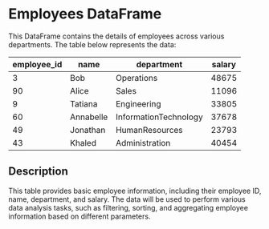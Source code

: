 # Employees DataFrame

This DataFrame contains the details of employees across various departments. The table below represents the data:

| employee_id | name      | department            | salary |
|-------------|-----------|-----------------------|--------|
| 3           | Bob       | Operations            | 48675  |
| 90          | Alice     | Sales                 | 11096  |
| 9           | Tatiana   | Engineering           | 33805  |
| 60          | Annabelle | InformationTechnology | 37678  |
| 49          | Jonathan  | HumanResources        | 23793  |
| 43          | Khaled    | Administration        | 40454  |

## Description

This table provides basic employee information, including their employee ID, name, department, and salary. The data will be used to perform various data analysis tasks, such as filtering, sorting, and aggregating employee information based on different parameters.


